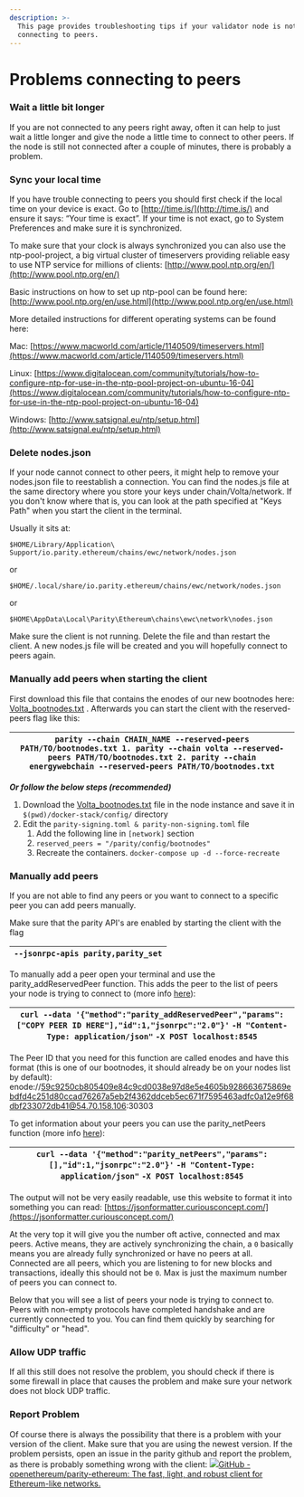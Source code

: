```yaml
---
description: >-
  This page provides troubleshooting tips if your validator node is not
  connecting to peers.
---
```


# Problems connecting to peers

### Wait a little bit longer <a href="#wait-a-little-bit-longer" id="wait-a-little-bit-longer"></a>

If you are not connected to any peers right away, often it can help to just wait a little longer and give the node a little time to connect to other peers. If the node is still not connected after a couple of minutes, there is probably a problem.

### Sync your local time <a href="#sync-your-local-time" id="sync-your-local-time"></a>

If you have trouble connecting to peers you should first check if the local time on your device is exact. Go to [http://time.is/](http://time.is/) and ensure it says: “Your time is exact”. If your time is not exact, go to System Preferences and make sure it is synchronized.

To make sure that your clock is always synchronized you can also use the ntp-pool-project, a big virtual cluster of timeservers providing reliable easy to use NTP service for millions of clients: [http://www.pool.ntp.org/en/](http://www.pool.ntp.org/en/)

Basic instructions on how to set up ntp-pool can be found here: [http://www.pool.ntp.org/en/use.html](http://www.pool.ntp.org/en/use.html)

More detailed instructions for different operating systems can be found here:

Mac: [https://www.macworld.com/article/1140509/timeservers.html](https://www.macworld.com/article/1140509/timeservers.html)

Linux: [https://www.digitalocean.com/community/tutorials/how-to-configure-ntp-for-use-in-the-ntp-pool-project-on-ubuntu-16-04](https://www.digitalocean.com/community/tutorials/how-to-configure-ntp-for-use-in-the-ntp-pool-project-on-ubuntu-16-04)

Windows: [http://www.satsignal.eu/ntp/setup.html](http://www.satsignal.eu/ntp/setup.html)

### Delete nodes.json <a href="#delete-nodes.json" id="delete-nodes.json"></a>

If your node cannot connect to other peers, it might help to remove your nodes.json file to reestablish a connection. You can find the nodes.js file at the same directory where you store your keys under chain/Volta/network. If you don't know where that is, you can look at the path specified at "Keys Path" when you start the client in the terminal.

Usually it sits at:&#x20;

`$HOME/Library/Application\ Support/io.parity.ethereum/chains/ewc/network/nodes.json`

or

`$HOME/.local/share/io.parity.ethereum/chains/ewc/network/nodes.json`

or

`$HOME\AppData\Local\Parity\Ethereum\chains\ewc\network\nodes.json`

Make sure the client is not running. Delete the file and than restart the client. A new nodes.js file will be created and you will hopefully connect to peers again.

### Manually add peers when starting the client <a href="#manually-add-peers-when-starting-the-client" id="manually-add-peers-when-starting-the-client"></a>

First download this file that contains the enodes of our new bootnodes here: [Volta\_bootnodes.txt](https://energyweb.atlassian.net/wiki/download/attachments/530808833/Volta\_bootnodes.txt?version=1\&modificationDate=1557236943684\&cacheVersion=1\&api=v2) . Afterwards you can start the client with the reserved-peers flag like this:

| `parity --chain CHAIN_NAME --reserved-peers PATH/TO/bootnodes.txt 1. parity --chain volta --reserved-peers PATH/TO/bootnodes.txt 2. parity --chain energywebchain --reserved-peers PATH/TO/bootnodes.txt` |
| --------------------------------------------------------------------------------------------------------------------------------------------------------------------------------------------------------- |

_**Or follow the below steps (recommended)**_

1. Download the [Volta\_bootnodes.txt](https://energyweb.atlassian.net/wiki/download/attachments/530808833/Volta\_bootnodes.txt?version=1\&modificationDate=1557236943684\&cacheVersion=1\&api=v2) file in the node instance and save it in `$(pwd)/docker-stack/config/` directory
2. Edit the `parity-signing.toml & parity-non-signing.toml` file
   1. Add the following line in `[network]` section
   2. `reserved_peers = "/parity/config/bootnodes"`
   3. Recreate the containers. `docker-compose up -d --force-recreate`

### Manually add peers <a href="#manually-add-peers" id="manually-add-peers"></a>

If you are not able to find any peers or you want to connect to a specific peer you can add peers manually.

Make sure that the parity API's are enabled by starting the client with the flag

| `--jsonrpc-apis parity,parity_set` |
| ---------------------------------- |

To manually add a peer open your terminal and use the parity\_addReservedPeer function. This adds the peer to the list of peers your node is trying to connect to (more info [here](https://openethereum.github.io/JSONRPC-parity\_set-module.html#parity\_addreservedpeer)):

| `curl --data '{"method":"parity_addReservedPeer","params":["COPY PEER ID HERE"],"id":1,"jsonrpc":"2.0"}'` `-H "Content-Type: application/json"` `-X POST localhost:8545` |
| ------------------------------------------------------------------------------------------------------------------------------------------------------------------------ |

The Peer ID that you need for this function are called enodes and have this format (this is one of our bootnodes, it should already be on your nodes list by default): enode://59c9250cb805409e84c9cd0038e97d8e5e4605b928663675869ebdfd4c251d80ccad76267a5eb2f4362ddceb5ec671f7595463adfc0a12e9f68dbf233072db41@54.70.158.106:30303

To get information about your peers you can use the parity\_netPeers function (more info [here](https://openethereum.github.io/JSONRPC-parity-module.html#parity\_netpeers)):

| `curl --data '{"method":"parity_netPeers","params":[],"id":1,"jsonrpc":"2.0"}'` `-H "Content-Type: application/json"` `-X POST localhost:8545` |
| ---------------------------------------------------------------------------------------------------------------------------------------------- |

The output will not be very easily readable, use this website to format it into something you can read: [https://jsonformatter.curiousconcept.com/](https://jsonformatter.curiousconcept.com/)

At the very top it will give you the number oft active, connected and max peers. Active means, they are actively synchronizing the chain, a `0` basically means you are already fully synchronized or have no peers at all. Connected are all peers, which you are listening to for new blocks and transactions, ideally this should not be `0`. Max is just the maximum number of peers you can connect to.

Below that you will see a list of peers your node is trying to connect to. Peers with non-empty protocols have completed handshake and are currently connected to you. You can find them quickly by searching for "difficulty" or "head".

### Allow UDP traffic <a href="#allow-udp-traffic" id="allow-udp-traffic"></a>

If all this still does not resolve the problem, you should check if there is some firewall in place that causes the problem and make sure your network does not block UDP traffic.

### Report Problem <a href="#report-problem" id="report-problem"></a>

Of course there is always the possibility that there is a problem with your version of the client. Make sure that you are using the newest version. If the problem persists, open an issue in the parity github and report the problem, as there is probably something wrong with the client: [![](https://github.com/fluidicon.png)GitHub - openethereum/parity-ethereum: The fast, light, and robust client for Ethereum-like networks.](https://github.com/paritytech/parity)
